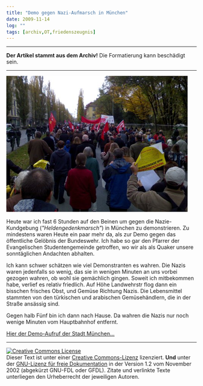 ```yaml
---
title: "Demo gegen Nazi-Aufmarsch in München"
date: 2009-11-14
log: ""
tags: [archiv,OT,friedenszeugnis]
---
```

<hr><b>Der Artikel stammt aus dem Archiv!</b> Die Formatierung kann beschädigt sein.<hr>

![demo_2009_11_14.JPG](demo_2009_11_14.JPG)

Heute war ich fast 6 Stunden auf den Beinen um gegen die Nazie-Kundgebung (<i>"Heldengedenkmarsch"</i>) in München zu demonstrieren. Zu mindestens waren Heute ein paar mehr da, als zur Demo gegen das öffentliche Gelöbnis der Bundeswehr. Ich habe so gar den Pfarrer der Evangelischen Studentengemeinde getroffen, wo wir als als Quaker unsere sonntäglichen Andachten abhalten.
<!--break-->
Ich kann schwer schätzen wie viel Demonstranten es wahren. Die Nazis waren jedenfalls so wenig,  das sie in wenigen Minuten an uns vorbei gezogen wahren, ob wohl sie gemächlich gingen. Soweit ich mitbekommen habe, verlief es relativ friedlich. Auf Höhe Landwehrstr flog dann ein bisschen frisches Obst, und Gemüse Richtung Nazis. Die Lebensmittel stammten von den türkischen und arabischen Gemüsehändlern, die in der Straße ansässig sind.

Gegen halb Fünf bin ich dann nach Hause. Da wahren die Nazis nur noch wenige Minuten vom Hauptbahnhof entfernt. 

<a href="http://www.muenchen.de/Rathaus/dir/presseservice/2009/pressemitteilungen/376068/Gegen_Heldengedenkmarsch.html">Hier der Demo-Aufruf der Stadt München...</a>


<hr>

 <a rel="license" href="http://creativecommons.org/licenses/by-sa/3.0/de/"><img alt="Creative Commons License" style="border-width:0" src="http://i.creativecommons.org/l/by-sa/3.0/de/88x31.png" /></a><br />Dieser <span xmlns:dc="http://purl.org/dc/elements/1.1/" href="http://purl.org/dc/dcmitype/Text" rel="dc:type">Text</span> ist unter einer <a rel="license" href="http://creativecommons.org/licenses/by-sa/3.0/de/">Creative Commons-Lizenz</a> lizenziert. <b>Und</b> unter der <a href="http://de.wikipedia.org/wiki/GFDL">GNU-Lizenz für freie Dokumentation</a> in der Version 1.2 vom November 2002 (abgekürzt GNU-FDL oder GFDL). Zitate und verlinkte Texte unterliegen den Urheberrecht der jeweiligen Autoren.

